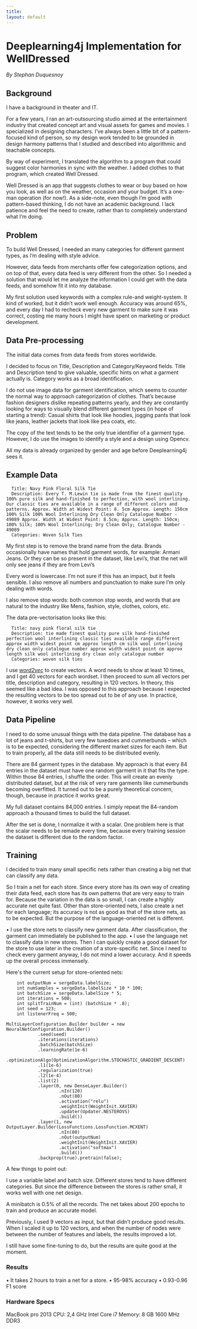 ```yaml
---
title: 
layout: default
---
```


# Deeplearning4j Implementation for WellDressed

*By Stephan Duquesnoy*

## Background

I have a background in theater and IT. 

For a few years, I ran an art-outsourcing studio aimed at the entertainment industry that created concept art and visual assets for games and movies. I specialized in designing characters. I’ve always been a little bit of a pattern-focused kind of person, so my design work tended to be grounded in design harmony patterns that I studied and described into algorithmic and teachable concepts. 

By way of experiment, I translated the algorithm to a program that could suggest color harmonies in sync with the weather. I added clothes to that program, which created Well Dressed. 

Well Dressed is an app that suggests clothes to wear or buy based on how you look, as well as on the weather, occasion and your budget. It’s a one-man operation (for now!). As a side-note, even though I’m good with pattern-based thinking, I do not have an academic background. I lack patience and feel the need to create, rather than to completely understand what I’m doing.

## Problem

To build Well Dressed, I needed an many categories for different garment types, as I’m dealing with style advice. 

However, data feeds from merchants offer few categorization options, and on top of that, every data feed is very different from the other. So I needed a solution that would let me analyze the information I could get with the data feeds, and somehow fit it into my database. 

My first solution used keywords with a complex rule-and weight-system. It kind of worked, but it didn’t work well enough. Accuracy was around 65%, and every day I had to recheck every new garment to make sure it was correct, costing me many hours I might have spent on marketing or product development.

## Data Pre-processing

The initial data comes from data feeds from stores worldwide. 

I decided to focus on Title, Description and Category/Keyword fields. Title and Description tend to give valuable, specific hints on what a garment actually is. Category works as a broad identification. 

I do not use image data for garment identification, which seems to counter the normal way to approach categorization of clothes. That’s because fashion designers dislike repeating patterns yearly, and they are constantly looking for ways to visually blend different garment types (in hope of starting a trend): Casual shirts that look like hoodies, jogging pants that look like jeans, leather jackets that look like pea coats, etc. 

The copy of the text tends to be the only true identifier of a garment type. However, I do use the images to identify a style and a design using Opencv. 

All my data is already organized by gender and age before Deeplearning4j sees it.

## Example Data

      Title: Navy Pink Floral Silk Tie
      Description: Every T. M.Lewin tie is made from the finest quality 100% pure silk and hand-finished to perfection, with wool interlining. Our classic ties are available in a range of different colors and patterns. Approx. Width at Widest Point: 8. 5cm Approx. Length: 150cm 100% Silk 100% Wool Interlining Dry Clean Only Catalogue Number - 49089 Approx. Width at Widest Point: 8.5cm; Approx. Length: 150cm; 100% Silk; 100% Wool Interlining; Dry Clean Only; Catalogue Number - 49089
      Categories: Woven Silk Ties

My first step is to remove the brand name from the data. Brands occasionally have names that hold garment words, for example: Armani Jeans. Or they can be so present in the dataset, like Levi’s, that the net will only see jeans if they are from Levi’s

Every word is lowercase. I’m not sure if this has an impact, but it feels sensible. I also remove all numbers and punctuation to make sure I’m only dealing with words.

I also remove stop words: both common stop words, and words that are natural to the industry like Mens, fashion, style, clothes, colors, etc.

The data pre-vectorisation looks like this:

      Title: navy pink floral silk tie
      Description: tie made finest quality pure silk hand-finished perfection wool interlining classic ties available range different approx width widest point cm approx length cm silk wool interlining dry clean only catalogue number approx width widest point cm approx length silk wool interlining dry clean only catalogue number
      Categories: woven silk ties

I use [*word2vec*](../word2vec.html) to create vectors. A word needs to show at least 10 times, and I get 40 vectors for each wordset. I then proceed to sum all vectors per title, description and category, resulting in 120 vectors. In theory, this seemed like a bad idea. I was opposed to this approach because I expected the resulting vectors to be too spread out to be of any use. In practice, however, it works very well.

## Data Pipeline

I need to do some unusual things with the data pipeline. The database has a lot of jeans and t-shirts, but very few tuxedoes and cummerbunds – which is to be expected, considering the different market sizes for each item. But to train properly, all the data still needs to be distributed evenly.

There are 84 garment types in the database. My approach is that every 84 entries in the dataset must have one random garment in it that fits the type. Within those 84 entries, I shuffle the order. This will create an evenly distributed dataset, but at the risk of very rare garments like cummerbunds becoming overfitted. It turned out to be a purely theoretical concern, though, because in practice it works great. 

My full dataset contains 84,000 entries. I simply repeat the 84-random approach a thousand times to build the full dataset.

After the set is done, I normalize it with a scalar. One problem here is that the scalar needs to be remade every time, because every training session the dataset is different due to the random factor. 

## Training

I decided to train many small specific nets rather than creating a big net that can classify any data. 

So I train a net for each store. Since every store has its own way of creating their data feed, each store has its own patterns that are very easy to train for. Because the variation in the data is so small, I can create a highly accurate net quite fast. Other than store-oriented nets, I also create a net for each language; its accuracy is not as good as that of the store nets, as to be expected. But the purpose of the language-oriented net is different. 

•	I use the store nets to classify new garment data. After classification, the garment can immediately be published to the app.
•	I use the language net to classify data in new stores. Then I can quickly create a good dataset for the store to use later in the creation of a store-specific net. Since I need to check every garment anyway, I do not mind a lower accuracy. And it speeds up the overall process immensely.

Here's the current setup for store-oriented nets:

        int outputNum = sergeData.labelSize;
        int numSamples = sergeData.labelSize * 10 * 100;
        int batchSize = sergeData.labelSize * 5;
        int iterations = 500;
        int splitTrainNum = (int) (batchSize * .8);
        int seed = 123;
        int listenerFreq = 500;

    MultiLayerConfiguration.Builder builder = new NeuralNetConfiguration.Builder()
                .seed(seed)
                .iterations(iterations)
                .batchSize(batchSize)
                .learningRate(1e-6)
                .optimizationAlgo(OptimizationAlgorithm.STOCHASTIC_GRADIENT_DESCENT)
                .l1(1e-6)
                .regularization(true)
                .l2(1e-4)
                .list(2)
                .layer(0, new DenseLayer.Builder()
                        .nIn(120)
                        .nOut(80)
                        .activation("relu")
                        .weightInit(WeightInit.XAVIER)
                        .updater(Updater.NESTEROVS)
                        .build())
                .layer(1, new OutputLayer.Builder(LossFunctions.LossFunction.MCXENT)
                        .nIn(80)
                        .nOut(outputNum)
                        .weightInit(WeightInit.XAVIER)
                        .activation("softmax")
                        .build())
                .backprop(true).pretrain(false);

A few things to point out:

I use a variable label and batch size. Different stores tend to have different categories. But since the difference between the stores is rather small, it works well with one net design.

A minibatch is 0.5% of all the records. The net takes about 200 epochs to train and produce an accurate model.

Previously, I used 9 vectors as input, but that didn’t produce good results. When I scaled it up to 120 vectors, and when the number of nodes were between the number of features and labels, the results improved a lot.

I still have some fine-tuning to do, but the results are quite good at the moment.

### Results

•	It takes 2 hours to train a net for a store.
•	95-98% accuracy
•	0.93-0.96 F1 score

### Hardware Specs

MacBook pro 2013
CPU: 2,4 GHz Intel Core i7
Memory: 8 GB 1600 MHz DDR3
